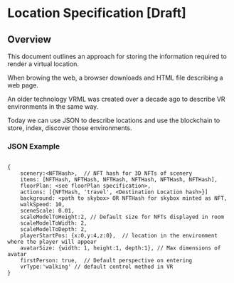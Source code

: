 
# Location Specification [Draft]

## Overview

This document outlines an approach for storing the information required to render a virtual location.

When browing the web, a browser downloads and HTML file describing a web page.

An older technology VRML was created over a decade ago to describe VR environments in the same way.

Today we can use JSON to describe locations and use the blockchain to store, index, discover those environments.

### JSON Example


```

{  
    scenery:<NFTHash>,  // NFT hash for 3D NFTs of scenery
    items: [NFTHash, NFTHash, NFTHash, NFTHash, NFTHash, NFTHash],
    floorPlan: <see floorPlan specification>,
    actions: [{NFTHash, 'travel', <Destination Location hash>}]
    background: <path to skybox> OR NFTHash for skybox minted as NFT,
    walkSpeed: 10,
    sceneScale: 0.01,
    scaleModelToHeight:2, // Default size for NFTs displayed in room
    scaleModelToWidth: 2,
    scaleModelToDepth: 2,   
    playerStartPos: {x:0,y:4,z:0},  // location in the environment where the player will appear
    avatarSize: {width: 1, height:1, depth:1}, // Max dimensions of avatar
    firstPerson: true,  // Default perspective on entering
    vrType:'walking' // default control method in VR
} 
```
